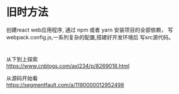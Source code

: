
# 旧时方法

创建react web应用程序,
通过 npm 或者 yarn 安装项目的全部依赖，
写webpack.config.js,一系列复杂的配置,搭建好开发环境后
写src源代码。



# 

从下到上探索\
https://www.cnblogs.com/axl234/p/8269018.html

从源码开始看\
https://segmentfault.com/a/1190000012952498